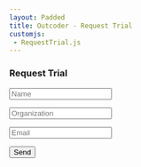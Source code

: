 ```yaml
---
layout: Padded
title: Outcoder - Request Trial
customjs:
 - RequestTrial.js
---
```


<div class="col-lg-6">
<div class="contact-form-cont">
<h3>Request Trial</h3>
<form action="https://formspree.io/f/xknywobb" method="post">
    <input type="text" name="name" class="form-control" placeholder="Name" />
    <p class="help-block"></p>
    <input type="text" name="Organization" class="form-control" placeholder="Organization" />
    <p class="help-block"></p>
    <input type="email" name="_replyto" id="email" class="form-control" placeholder="Email" required/>
    <input type="hidden" name="_next" value="http://outcoder.com/Products/RequestTrial/FormSubmitted/" />
    <input type="hidden" name="_subject" value="Request Trial" />
    <input type="hidden" name="_format" value="plain" />
    <input type="text" name="_gotcha" style="display:none" />
    <input type="hidden" name="ProductId" id="ProductId" />
    <p class="help-block"></p>
    <input type="hidden" id="g-recaptcha-response" name="g-recaptcha-response"> 
    <input type="submit" value="Send" id="validate" class="btn btn-primary btn-xl" />
</form>
</div>
</div>

<h2 id='result'></h2>